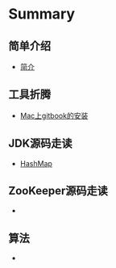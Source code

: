 # Summary

## 简单介绍
* [简介](README.md)

## 工具折腾
* [Mac上gitbook的安装](diy/gitbook.md)

## JDK源码走读
* [HashMap](readcode/jkd/hashmap.md)

## ZooKeeper源码走读
* [](.md)

## 算法
* [](.md)
